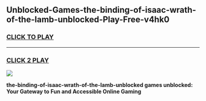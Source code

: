
## Unblocked-Games-the-binding-of-isaac-wrath-of-the-lamb-unblocked-Play-Free-v4hk0
<h3>
<a href="https://premium76.site?title=the-binding-of-isaac-wrath-of-the-lamb-unblocked&ref=24M">CLICK TO PLAY</a></h3>
<hr>

<h3>
<a href="https://premium76.site?title=the-binding-of-isaac-wrath-of-the-lamb-unblocked&ref=24M">CLICK 2 PLAY</a>
  
</h3>

<a href="https://premium76.site?title=the-binding-of-isaac-wrath-of-the-lamb-unblocked&ref=24M"><img src="https://clearcache.store/games.png"></a>


**the-binding-of-isaac-wrath-of-the-lamb-unblocked games unblocked: Your Gateway to Fun and Accessible Online Gaming**

